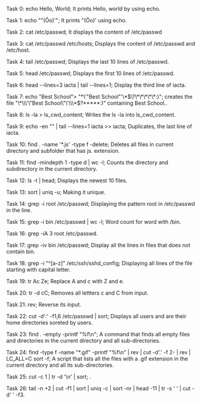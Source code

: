 Task 0: echo Hello, World; It prints Hello, world by using echo.

Task 1: echo "\"(Ôo)'"; It prints "(Ôo)' using echo.

Task 2: cat /etc/passwd; It displays the content of /etc/passwd

Task 3: cat /etc/passwd /etc/hosts; Displays the content of /etc/passwd and /etc/host.

Task 4: tail /etc/passwd; Displays the last 10 lines of /etc/passwd.

Task 5: head /etc/passwd; Displays the first 10 lines of /etc/passwd.

Task 6: head --lines=3 iacta | tail --lines=1; Display the third line of iacta.

Task 7: echo "Best School"> "\*\\\'\"Best School\"\'\\\*$\?\*\*\*\*\*:)"; creates the file  "\*\\\'\"Best School\"\'\\\*$\?\*\*\*\*\*:)" containing Best School..

Task 8: ls -la > ls_cwd_content; Writes the ls -la into ls_cwd_content.

Task 9: echo -en "" | tail --lines=1 iacta >> iacta; Duplicates, the last line of iacta.

Task 10: find . -name '*.js' -type f -delete; Deletes all files in current directory and subfolder that has js. extension.

Task 11: find -mindepth 1 -type d | wc -l; Counts the directory and subdirectory in the current directory.

Task 12: ls -t | head; Displays the newest 10 files.

Task 13: sort | uniq -u; Making it unique.

Task 14: grep -i root /etc/passwd; Displaying the pattern root in /etc/passwd in the line.

Task 15: grep -i bin /etc/passwd | wc -l; Word count for word with /bin.

Task 16: grep -iA 3 root /etc/passwd.

Task 17: grep -iv bin /etc/passwd; Display all the lines in files that does not contain bin.

Task 18: grep -i "^[a-z]" /etc/ssh/sshd_config; Displaying all lines of the file starting with capital letter.

Task 19: tr Ac Ze; Replace A and c with Z and e.

Task 20: tr -d cC; Removes all lettters c and C from input.

Task 21: rev; Reverse its input.

Task 22: cut -d':' -f1,6 /etc/passwd | sort; Displays all users and are their home directories soreted by users.

Task 23: find . -empty -printf "%f\n";  A command that finds all empty files and directories in the current directory and all sub-directories.

Task 24: find -type f -name "*.gif" -printf "%f\n" | rev | cut -d'.' -f 2- | rev | LC_ALL=C sort -f;  A script that lists all the files with a .gif extension in the current directory and all its sub-directories.

Task 25: cut -c 1 | tr -d '\n' | sort; .

Task 26: tail -n +2 | cut -f1 | sort | uniq -c | sort -nr | head -11 | tr -s ' ' | cut -d' ' -f3.